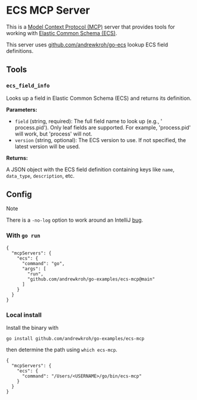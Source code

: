 # ECS MCP Server

This is a [Model Context Protocol (MCP)][mcp]
server that provides tools for working with [Elastic Common Schema (ECS)][ecs].

This server uses [github.com/andrewkroh/go-ecs][go-ecs] lookup ECS field
definitions.

[go-ecs]: https://github.com/andrewkroh/go-ecs
[ecs]: https://www.elastic.co/guide/en/ecs/current/index.html
[mcp]: https://github.com/metoro-io/model-context-protocol

## Tools

### `ecs_field_info`

Looks up a field in Elastic Common Schema (ECS) and returns its definition.

**Parameters:**

* `field` (string, required): The full field name to look up (e.g., '
  process.pid'). Only leaf fields are supported. For example, 'process.pid' will
  work, but 'process' will not.
* `version` (string, optional): The ECS version to use. If not specified, the
  latest version will be used.

**Returns:**

A JSON object with the ECS field definition containing keys like `name`,
`data_type`, `description`, etc.

## Config

> [!NOTE]
> There is a `-no-log` option to work around an IntelliJ [bug](https://youtrack.jetbrains.com/issue/LLM-18106/MCP-proxy-launched-with-npx-mcp-remote-terminates-immediately-StandaloneCoroutine-was-cancelled).

### With `go run`

```
{
  "mcpServers": {
    "ecs": {
      "command": "go",
      "args": [
        "run",
        "github.com/andrewkroh/go-examples/ecs-mcp@main"
      ]
    }
  }
}
```

### Local install

Install the binary with

`go install github.com/andrewkroh/go-examples/ecs-mcp`

then determine the path using `which ecs-mcp`.

```
{
  "mcpServers": {
    "ecs": {
      "command": "/Users/<USERNAME>/go/bin/ecs-mcp"
    }
  }
}
```
